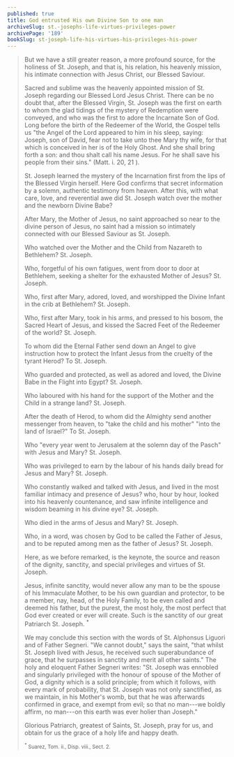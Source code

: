 ```yaml
---
published: true
title: God entrusted His own Divine Son to one man
archiveSlug: st.-josephs-life-virtues-privileges-power
archivePage: '189'
bookSlug: st-joseph-life-his-virtues-his-privileges-his-power
---
```


> But we have a still greater reason, a more profound source, for the holiness of St. Joseph, and that is, his relation, his heavenly mission, his intimate connection with Jesus Christ, our Blessed Saviour.
>
> Sacred and sublime was the heavenly appointed mission of St. Joseph regarding our Blessed Lord Jesus Christ. There can be no doubt that, after the Blessed Virgin, St. Joseph was the first on earth to whom the glad tidings of the mystery of Redemption were conveyed, and who was the first to adore the Incarnate Son of God. Long before the birth of the Redeemer of the World, the Gospel tells us "the Angel of the Lord appeared to him in his sleep, saying: Joseph, son of David, fear not to take unto thee Mary thy wife, for that which is conceived in her is of the Holy Ghost. And she shall bring forth a son: and thou shalt call his name Jesus. For he shall save his people from their sins." (Matt. i. 20, 21 ).
>
> St. Joseph learned the mystery of the Incarnation first from the lips of the Blessed Virgin herself. Here God confirms that secret information by a solemn, authentic testimony from heaven. After this, with what care, love, and reverential awe did St. Joseph watch over the mother and the newborn Divine Babe?
>
> After Mary, the Mother of Jesus, no saint approached so near to the divine person of Jesus, no saint had a mission so intimately connected with our Blessed Saviour as St. Joseph.
>
> Who watched over the Mother and the Child from Nazareth to Bethlehem? St. Joseph.
>
> Who, forgetful of his own fatigues, went from door to door at Bethlehem, seeking a shelter for the exhausted Mother of Jesus? St. Joseph.
>
> Who, first after Mary, adored, loved, and worshipped the Divine Infant in the crib at Bethlehem? St. Joseph.
>
> Who, first after Mary, took in his arms, and pressed to his bosom, the Sacred Heart of Jesus, and kissed the Sacred Feet of the Redeemer of the world? St. Joseph.
>
> To whom did the Eternal Father send down an Angel to give instruction how to protect the Infant Jesus from the cruelty of the tyrant Herod? To St. Joseph.
>
> Who guarded and protected, as well as adored and loved, the Divine Babe in the Flight into Egypt? St. Joseph.
>
> Who laboured with his hand for the support of the Mother and the Child in a strange land? St. Joseph.
>
> After the death of Herod, to whom did the Almighty send another messenger from heaven, to "take the child and his mother" "into the land of Israel?" To St. Joseph.
>
> Who "every year went to Jerusalem at the solemn day of the Pasch" with Jesus and Mary? St. Joseph.
>
> Who was privileged to earn by the labour of his hands daily bread for Jesus and Mary? St. Joseph.
>
> Who constantly walked and talked with Jesus, and lived in the most familiar intimacy and presence of Jesus? who, hour by hour, looked into his heavenly countenance, and saw infinite intelligence and wisdom beaming in his divine eye? St. Joseph.
>
> Who died in the arms of Jesus and Mary? St. Joseph.
>
> Who, in a word, was chosen by God to be called the Father of Jesus, and to be reputed among men as the father of Jesus? St. Joseph.
>
> Here, as we before remarked, is the keynote, the source and reason of the dignity, sanctity, and special privileges and virtues of St. Joseph.
>
> Jesus, infinite sanctity, would never allow any man to be the spouse of his Immaculate Mother, to be his own guardian and protector, to be a member, nay, head, of the Holy Family, to be even called and deemed his father, but the purest, the most holy, the most perfect that God ever created or ever will create. Such is the sanctity of our great Patriarch St. Joseph. <sup>\*</sup>
>
> We may conclude this section with the words of St. Alphonsus Liguori and of Father Segneri. "We cannot doubt," says the saint, "that whilst St. Joseph lived with Jesus, he received such superabundance of grace, that he surpasses in sanctity and merit all other saints." The holy and eloquent Father Segneri writes: "St. Joseph was ennobled and singularly privileged with the honour of spouse of the Mother of God, a dignity which is a solid principle; from which it follows, with every mark of probability, that St. Joseph was not only sanctified, as we maintain, in his Mother's womb, but that he was afterwards confirmed in grace, and exempt from evil; so that no man---we boldly affirm, no man---on this earth was ever holier than Joseph."
>
> Glorious Patriarch, greatest of Saints, St. Joseph, pray for us, and obtain for us the grace of a holy life and happy death.
>
> <small><sup>*</sup> Suarez, Tom. ii., Disp. viii., Sect. 2.</small>
